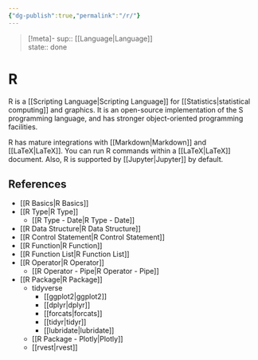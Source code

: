 ```yaml
---
{"dg-publish":true,"permalink":"/r/"}
---
```


> [!meta]-
sup:: [[Language\|Language]]  
state:: done  

# R

R is a [[Scripting Language\|Scripting Language]] for [[Statistics\|statistical computing]] and graphics. It is an open-source implementation of the S programming language, and has stronger object-oriented programming facilities.

R has mature integrations with [[Markdown\|Markdown]] and [[LaTeX\|LaTeX]].
You can run R commands within a [[LaTeX\|LaTeX]] document.
Also, R is supported by [[Jupyter\|Jupyter]] by default.

## References

- [[R Basics\|R Basics]]
- [[R Type\|R Type]]
    - [[R Type - Date\|R Type - Date]]
- [[R Data Structure\|R Data Structure]]
- [[R Control Statement\|R Control Statement]]
- [[R Function\|R Function]]
- [[R Function List\|R Function List]]
- [[R Operator\|R Operator]]
    - [[R Operator - Pipe\|R Operator - Pipe]]
- [[R Package\|R Package]]
    - tidyverse
        - [[ggplot2\|ggplot2]]
        - [[dplyr\|dplyr]]
        - [[forcats\|forcats]]
        - [[tidyr\|tidyr]]
        - [[lubridate\|lubridate]]
    - [[R Package - Plotly\|Plotly]]
    - [[rvest\|rvest]]

